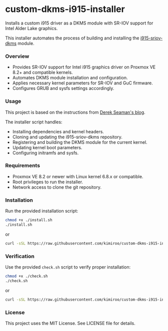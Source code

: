 # custom-dkms-i915-installer

Installs a custom i915 driver as a DKMS module with SR-IOV support for Intel Alder Lake graphics.

This installer automates the process of building and installing the [i915-sriov-dkms](https://github.com/strongtz/i915-sriov-dkms) module.

### Overview

- Provides SR-IOV support for Intel i915 graphics driver on Proxmox VE 8.2+ and compatible kernels.
- Automates DKMS module installation and configuration.
- Applies necessary kernel parameters for SR-IOV and GuC firmware.
- Configures GRUB and sysfs settings accordingly.

### Usage

This project is based on the instructions from [Derek Seaman's blog](https://www.derekseaman.com/2024/07/proxmox-ve-8-2-windows-11-vgpu-vt-d-passthrough-with-intel-alder-lake.html).

The installer script handles:

- Installing dependencies and kernel headers.
- Cloning and updating the i915-sriov-dkms repository.
- Registering and building the DKMS module for the current kernel.
- Updating kernel boot parameters.
- Configuring initramfs and sysfs.

### Requirements

- Proxmox VE 8.2 or newer with Linux kernel 6.8.x or compatible.
- Root privileges to run the installer.
- Network access to clone the git repository.

### Installation

Run the provided installation script:

```bash
chmod +x ./install.sh
./install.sh
```

or

```bash
curl -sSL https://raw.githubusercontent.com/kimiroo/custom-dkms-i915-installer/refs/heads/main/install.sh | bash
```

### Verification

Use the provided `check.sh` script to verify proper installation:

```bash
chmod +x ./check.sh
./check.sh
```

or

```bash
curl -sSL https://raw.githubusercontent.com/kimiroo/custom-dkms-i915-installer/refs/heads/main/check.sh | bash
```

### License
This project uses the MIT License. See LICENSE file for details.